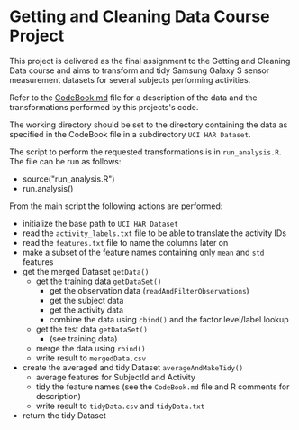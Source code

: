 # Getting and Cleaning Data Course Project
This project is delivered as the final assignment to the Getting and Cleaning Data course and aims to transform and tidy Samsung Galaxy S sensor measurement datasets for several subjects performing activities.

Refer to the [CodeBook.md](https://github.com/awgroeneveld/Getting-and-Cleaning-Data-Final-Assignment/blob/master/CodeBook.md) file for a description of the data and the transformations performed by this projects's code.

The working directory should be set to the directory containing the data as specified in the CodeBook file in a subdirectory `UCI HAR Dataset`.

The script to perform the requested transformations is in `run_analysis.R`. The file can be run as follows:
* source("run_analysis.R")
* run.analysis()

From the main script the following actions are performed:
* initialize the base path to `UCI HAR Dataset`
* read the `activity_labels.txt` file to be able to translate the activity IDs
* read the `features.txt` file to name the columns later on
* make a subset of the feature names containing only `mean` and `std` features
* get the merged Dataset `getData()`
  * get the training data `getDataSet()`
    * get the observation data (`readAndFilterObservations`)
    * get the subject data
    * get the activity data
    * combine the data using `cbind()` and the factor level/label lookup
  * get the test data `getDataSet()`
    * (see training data)
  * merge the data using `rbind()`
  * write result to `mergedData.csv`
* create the averaged and tidy Dataset `averageAndMakeTidy()`
  * average features for SubjectId and Activity
  * tidy the feature names (see the `CodeBook.md` file and R comments for description)
  * write result to `tidyData.csv` and `tidyData.txt`
* return the tidy Dataset
